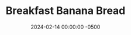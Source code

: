 ---
layout: post
title:  "Breakfast Banana Bread"
date:   2024-02-14 00:00:00 -0500
categories:
- Recipes
- Breakfast
permalink: /recipes/banana=bread
image: /assets/Food/Breakfast/Banana Bread/bb-cover.jpg
ing: bananabread-ing
facts: bananabread-facts
Prep: 12
Rest: 
Cook: 60
Source1: https://www.youtube.com/watch?v=4AaCp1rMbGo
Source2: 
Description: Unlike traditional banana bread or muffins, this recipe is healthy enough to be eaten for breakfast, as it's not loaded with added sugars or unhealthy fats. The base recipe is great on its own, but elevated even more if you mix in some chocolate chips and top with some melted peanut butter. Bonus points for being gluten free too!
Instructions: 
- Preheat your oven to 350F and line a bread pan with parchment paper<br><br>

- In a large bowl, mix together the dry ingredients - oat flour, cornstarch, baking soda, and salt<br><br>

- In a separate medium bowl, mash the banana. Add the rest of the wet ingredients - maple strup, applesauce, yogurt, and egg<br><br>

- Pour the wet into the dry and mix just until smooth. Optionally fold in some chocolate chips, about 4 tbsp (60 g)<br>
- <br><center><img src="/assets/Food/Breakfast/Banana Bread/bb-4.jpg" alt="" class="instruction-image"></center>

- Pour batter into the pan and smooth the top.<br><br>

- Bake at 350F for an hour. Cover with foil for the last 15 minutes<br><br>

- Let rest in the pan for 10 minutes.  Transfer to a wire rack to cool<br><br>
- <br><center><img src="/assets/Food/Breakfast/Banana Bread/bb-7.jpg" alt="" class="instruction-image"></center>
---